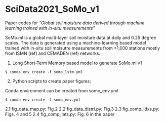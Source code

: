 # SciData2021_SoMo_v1

Paper codes for *"Global soil moisture data derived through machine learning trained with in-situ measurements"*

SoMo.ml is a global multi-layer soil moisture data at daily and 0.25 degree scales. The data is generated using a machine-learning based model trained with in-situ soil moisutre measurements from >1,000 stations mostly from ISMN (ref) and CEMADEN (ref) networks.

1. Long Short-Term Memory based model to generate SoMo.ml v1

```
$ conda env create -f somo_lstm.yml
```

2. Python scripts to create paper figures;

Conda environment can be created from somo_env.yml
```
$ conda env create -f somo_env.yml
```
2.1 fig_data_map.py: Fig.2
2.2 fig_data_distri.py: Fig.3
2.3 fig_comp_idxs.py: Figs. 4 and 5 
2.4 fig_comp_lats.py: Fig. 6 in the paper
